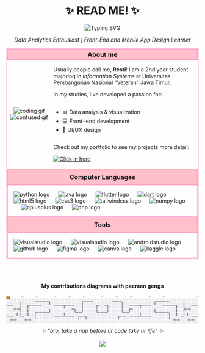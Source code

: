 <div align="center"> 
 <h1>✨ READ ME! ✨</h1>
  
  <img src="https://readme-typing-svg.herokuapp.com?font=Press+Start+1P&weight=500&size=36&pause=800&color=FF69B4&center=true&vCenter=true&width=600&lines=Hello!;I+am+Resti+Anggraini+🌷;Nice+to+meet+you!;" alt="Typing SVG" />
  
  <p><em>Data Analytics Enthusiast | Front-End and Mobile App Design Learner</em></p>
</div>

<div align="center">
  
  <table style="border: 2px solid rgba(255, 105, 180, 0.5); border-collapse: collapse; width: fit-content; height: fit-content;" cellpadding="10" cellspacing="0">
    <tr>
      <td colspan="2" style="border: 2px solid rgba(255, 105, 180, 0.5); background-color: #ffc0cb; padding: 10; text-align: center;">
        <h3 style="margin: 0;">About me</h3>
      </td>
    </tr>
    <tr>
      <td align="center" style="solid rgba(255, 105, 180, 0.5); width: fit-content; height: fit-content;">
        <img height="150" width="150" src="https://i.pinimg.com/originals/5e/e0/cb/5ee0cbb531b8fab27efccf073e075965.gif" alt="coding gif" />
        <img height="150" width="150" src="https://i.pinimg.com/originals/9a/2e/3d/9a2e3dd3f3dc79b9da3bd0ee11d347b3.gif" alt="confused gif" />
      </td>
      <td align="left" style=" solid rgba(255, 105, 180, 0.5); width: fit-content; height: fit-content;">
        <p>Usually people call me, <strong>Resti</strong>! I am a 2nd year student majoring in <em>Information Systems</em> at Universitas Pembangunan Nasional "Veteran" Jawa Timur.</p>
        <p>In my studies, I've developed a passion for:</p>
          <ul style="text-align: left; display: inline-block;">
            <li>📊 Data analysis & visualization</li>
            <li>💻 Front-end development</li>
            <li>🎨 UI/UX design</li>
          </ul> 
       <p>Check out my portfolio to see my projects more detail: </p>   
       <p align="left">
          <a href="https://spectrum-resolution-3e6.notion.site/Digital-Portfolio-21fd805f6a4a806697b8fa3f1b17b39b?source=copy_link">
            <img src="https://img.shields.io/badge/Click%20in%20here-FF69B4?style=for-the-badge&logo=cursor&logoColor=white" alt="Click in here" />
          </a>
        </p>
  </td>
</tr>

  <tr>
    <td colspan="2" style="border: 2px solid rgba(255, 105, 180, 0.5); background-color: #ffc0cb; padding: 10px; text-align: center;">
      <h3 style="margin: 0;">Computer Languages</h3>
    </td>
  </tr>
  <tr>
    <td colspan="2" align="left" style="border: 2px solid rgba(255, 105, 180, 0.5); padding: 15px;">
      <img src="https://cdn.jsdelivr.net/gh/devicons/devicon/icons/python/python-original.svg" height="45" alt="python logo" title="Python" />
      <img width="15" />
      <img src="https://cdn.jsdelivr.net/gh/devicons/devicon/icons/java/java-original.svg" height="45" alt="java logo" title="Java" />
      <img width="15" />
      <img src="https://cdn.jsdelivr.net/gh/devicons/devicon/icons/flutter/flutter-original.svg" height="45" alt="flutter logo" title="Flutter" />
      <img width="15" />
      <img src="https://cdn.jsdelivr.net/gh/devicons/devicon/icons/dart/dart-original.svg" height="45" alt="dart logo" title="Dart" />
      <img width="15" />
      <img src="https://cdn.jsdelivr.net/gh/devicons/devicon/icons/html5/html5-original.svg" height="45" alt="html5 logo" title="HTML5" />
      <img width="15" />
      <img src="https://cdn.jsdelivr.net/gh/devicons/devicon/icons/css3/css3-original.svg" height="45" alt="css3 logo" title="CSS3" />
      <img width="15" />
      <img src="https://cdn.simpleicons.org/tailwindcss/06B6D4" height="45" alt="tailwindcss logo" title="TailwindCSS" />
      <img width="15" />
      <img src="https://cdn.simpleicons.org/numpy/013243" height="45" alt="numpy logo" title="NumPy" />
      <img width="15" />
      <img src="https://cdn.jsdelivr.net/gh/devicons/devicon/icons/cplusplus/cplusplus-original.svg" height="45" alt="cplusplus logo" title="C++" />
      <img width="15" />
      <img src="https://cdn.jsdelivr.net/gh/devicons/devicon/icons/php/php-original.svg" height="45" alt="php logo" title="PHP" />
    </td>
  </tr>

  <tr>
    <td colspan="2" style="border: 2px solid rgba(255, 105, 180, 0.5); background-color: #ffc0cb; padding: 10px; text-align: center;">
      <h3 style="margin: 0;">Tools</h3>
    </td>
  </tr>
  <tr>
    <td colspan="2" align="left" style="border: 2px solid rgba(255, 105, 180, 0.5); padding: 15px;">
      <img src="https://cdn.jsdelivr.net/gh/devicons/devicon@latest/icons/vscode/vscode-original.svg" height="45" alt="visualstudio logo" title="VS Code" />
      <img width="15" />
      <img src="https://cdn.jsdelivr.net/gh/devicons/devicon/icons/visualstudio/visualstudio-plain.svg" height="45" alt="visualstudio logo" title="Visual Studio" />
      <img width="15" />
      <img src="https://cdn.jsdelivr.net/gh/devicons/devicon/icons/androidstudio/androidstudio-original.svg" height="45" alt="androidstudio logo" title="Android Studio" />
      <img width="15" />
      <img src="https://skillicons.dev/icons?i=github" height="45" alt="github logo" title="GitHub" />
      <img width="15" />
      <img src="https://skillicons.dev/icons?i=figma" height="45" alt="figma logo" title="Figma" />
      <img width="15" />
      <img src="https://cdn.simpleicons.org/canva/00C4CC" height="45" alt="canva logo" title="Canva" />
      <img width="15" />
      <img src="https://cdn.simpleicons.org/kaggle/20BEFF" height="45" alt="kaggle logo" title="Kaggle" />
    </td>
  </tr>
  </table>
  
</div>

  <br><br>

<div align="center">  
  <b>My contributions diagrams with pacman gengs</b>
      <br><br>
  <picture>
    <source media="(prefers-color-scheme: dark)" srcset="https://raw.githubusercontent.com/rstiannr/rstiannr/output/pacman-contribution-graph-dark.svg">
    <source media="(prefers-color-scheme: light)" srcset="https://raw.githubusercontent.com/rstiannr/rstiannr/output/pacman-contribution-graph.svg">
    <img alt="pacman contribution graph" src="https://raw.githubusercontent.com/rstiannr/rstiannr/output/pacman-contribution-graph.svg">
  </picture>
  
</div>

<div align="center">
  <em type= bold >✨ "bro, take a nap before ur code take ur life" ✨</em>
    <br><br>
    <img src="https://visitor-badge.laobi.icu/badge?page_id=rstiannr.rstiannr&left_color=deeppink&right_color=darkgrey&left_text=Visitors"/>
</div>
